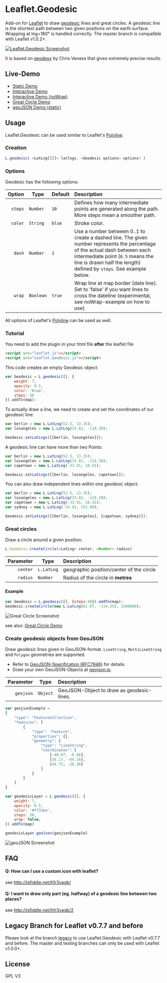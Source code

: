# Leaflet.Geodesic

Add-on for [Leaflet](http://leafletjs.com/) to draw [geodesic](http://en.wikipedia.org/wiki/Geodesics_on_an_ellipsoid) lines and great circles. A geodesic line is the shortest path between two given positions on the earth surface. Wrapping at lng=180° is handled correctly. The master branch is compatible with Leaflet v1.0.2+.

[<img src="example/interactive.png" alt="Leaflet.Geodesic Screenshot" />](http://www.thasler.com/leaflet.geodesic/example/interactive.html)

It is based on [geodesy](https://github.com/chrisveness/geodesy) by Chris Veness that gives extremely precise results.


## Live-Demo
- [Static Demo](http://www.thasler.com/leaflet.geodesic/example/simple.html)
- [Interactive Demo](http://www.thasler.com/leaflet.geodesic/example/interactive.html)
- [Interactive Demo (noWrap)](http://www.thasler.com/leaflet.geodesic/example/interactive-noWrap.html)
- [Great Circle Demo](http://www.thasler.com/leaflet.geodesic/example/circle.html)
- [geoJSON Demo (static)](http://www.thasler.com/leaflet.geodesic/example/geojson.html)

## Usage
Leaflet.Geodesic can be used similar to Leaflet's [Polyline](http://leafletjs.com/reference.html#polyline).

### Creation
```JavaScript
L.geodesic( <LatLng[][]> latlngs, <Geodesic options> options? )
```

### Options
Geodesic has the following options:

Option  | Type | Default | Description
-------------: | ------------- | ------------- | :-------------
`steps`  | `Number` | `10` | Defines how many intermediate points are generated along the path. More steps mean a smoother path.
`color`  | `String` | `blue` | Stroke color.
`dash`  | `Number` | `1` | Use a number between 0..1 to create a dashed line. The given number represents the percentage of the actual dash between each intermediate point (`0.5` means the line is drawn half the length) defined by `steps`. See example below.
`wrap`  | `Boolean` | `true` | Wrap line at map border (date line). Set to 'false' if you want lines to cross the dateline (experimental, see noWrap-example on how to use)

All options of Leaflet's [Polyline](http://leafletjs.com/reference.html#polyline) can be used as well.

### Tutorial
You need to add the plugin in your html file **after** the leaflet file

```html
<script src="leaflet.js"></script>
<script src="Leaflet.Geodesic.js"></script>
```


This code creates an empty Geodesic object:
```JavaScript
var Geodesic = L.geodesic([], {
	weight: 7,
	opacity: 0.5,
	color: 'blue',
	steps: 50
}).addTo(map);
```

To actually draw a line, we need to create and set the coordinates of our geodesic line:
```JavaScript
var berlin = new L.LatLng(52.5, 13.35);
var losangeles = new L.LatLng(33.82, -118.38);

Geodesic.setLatLngs([[berlin, losangeles]]);
```

A geodesic line can have more than two Points:
```JavaScript
var berlin = new L.LatLng(52.5, 13.35);
var losangeles = new L.LatLng(33.82, -118.38);
var capetown = new L.LatLng(-33.91, 18.41);

Geodesic.setLatLngs([[berlin, losangeles, capetown]]);
```

You can also draw independent lines within one geodesic object:
```JavaScript
var berlin = new L.LatLng(52.5, 13.35);
var losangeles = new L.LatLng(33.82, -118.38);
var capetown = new L.LatLng(-33.91, 18.41);
var sydney = new L.LatLng(-33.91, 151.08);

Geodesic.setLatLngs([[berlin, losangeles], [capetown, sydney]]);
```

### Great circles
Draw a circle around a given position.
``` JavaScript
L.Geodesic.createCircle(<LatLng> center, <Number> radius)
```
Parameter | Type | Description
-------------: | ------------- | :-------------
`center`  | `L.LatLng` | geographic position/center of the circle
`radius`  | `Number` | Radius of the circle in **metres**

#### Example
``` JavaScript
var Geodesic = L.geodesic([], {steps:40}).addTo(map);
Geodesic.createCircle(new L.LatLng(61.07, -114.35), 1500000);
```
<img src="example/greatcircle.png" alt="Great Circle Screenshot" />

see also: [Great Circle Demo](http://www.thasler.com/leaflet.geodesic/example/circle.html)

### Create geodesic objects from GeoJSON
Draw geodesic lines given in GeoJSON-format. `LineString`, `MultiLineString` and `Polygon` geometries are supported.

* Refer to [GeoJSON-Specification (RFC7946)](https://tools.ietf.org/html/rfc7946) for details.
* Draw your own GeoJSON-Objects at [geojson.io](http://geojson.io).

Parameter | Type | Description
-------------: | ------------- | :-------------
`geojson`  | `Object` | GeoJSON-Object to draw as geodesic-lines.

```JavaScript
var geojsonExample =
{
	"type": "FeatureCollection",
	"features": [
		{
			"type": "Feature",
			"properties": {},
			"geometry": {
				"type": "LineString",
				"coordinates": [
					[-40.07, -6.66],
					[16.17, -69.16],
					[46.75, -20.30]
				]
			}
		}
	]
}

var geodesicLayer = L.geodesic([], {
	weight: 7,
	opacity: 0.5,
	color: '#ff33ee',
	steps: 50,
	wrap: false,
}).addTo(map)

geodesicLayer.geoJson(geojsonExample)
```
<img src="example/geojson.png" alt="geoJSON Screenshot" />

## FAQ
#### Q: How can I use a custom icon with leaflet?
see http://jsfiddle.net/h1r3yagb/

#### Q: I want to draw only part (eg. halfway) of a geodesic line between two places?
see http://jsfiddle.net/h1r3yagb/2

## Legacy Branch for Leaflet v0.7.7 and before
Please look at the branch [legacy](https://github.com/henrythasler/Leaflet.Geodesic/tree/legacy) to use Leaflet.Geodesic with Leaflet v0.7.7 and before. The master and testing branches can only be used with Leaflet v1.0.0+.

## License
GPL V3
